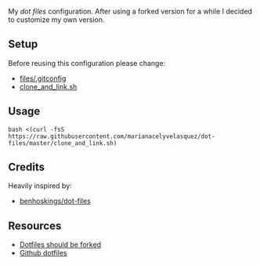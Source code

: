 My _dot files_ configuration. After using a forked version for a while I decided to customize my own version.

## Setup

Before reusing this configuration please change:

- [files/.gitconfig](https://github.com/marianacelyvelasquez/dot-files/blob/master/files/.gitconfig)
- [clone_and_link.sh](https://github.com/marianacelyvelasquez/dot-files/blob/master/clone_and_link.sh#L10)

## Usage

    bash <(curl -fsS https://raw.githubusercontent.com/marianacelyvelasquez/dot-files/master/clone_and_link.sh)

## Credits

Heavily inspired by:

- [benhoskings/dot-files](https://github.com/benhoskings/dot-files)

## Resources

- [Dotfiles should be forked](http://zachholman.com/2010/08/dotfiles-are-meant-to-be-forked/)
- [Github dotfiles](https://dotfiles.github.io/)
